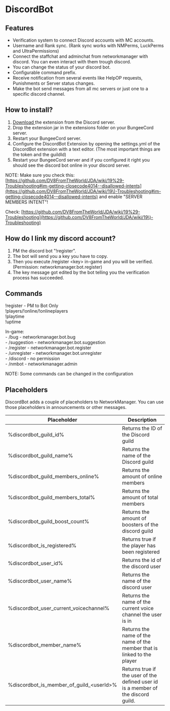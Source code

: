 # DiscordBot

## Features

* Verification system to connect Discord accounts with MC accounts.
* Username and Rank sync. (Rank sync works with NMPerms, LuckPerms and UltraPermissions)
* Connect the staffchat and adminchat from networkmanager with discord. You can even interact with them trough discord.
* You can change the status of your discord bot.
* Configurable command prefix.
* Receive notification from several events like HelpOP requests, Punishments or Server status changes.
* Make the bot send messages from all mc servers or just one to a specific discord channel.

## How to install?

1. [Download ](https://discord.com/channels/222070253172031500/564936239413985321)the extension from the Discord server.
2. Drop the extension jar in the extensions folder on your BungeeCord server.
3. Restart your BungeeCord server.
4. Configure the DiscordBot Extension by opening the settings.yml of the DiscordBot extension with a text editor. (The most important things are the token and the guildId)
5. Restart your BungeeCord server and if you configured it right you should see the discord bot online in your discord server.

NOTE: Make sure you check this: [https://github.com/DV8FromTheWorld/JDA/wiki/19%29-Troubleshooting#im-getting-closecode4014--disallowed-intents](https://github.com/DV8FromTheWorld/JDA/wiki/19\)-Troubleshooting#im-getting-closecode4014--disallowed-intents) and enable "SERVER MEMBERS INTENT"!

Check: [https://github.com/DV8FromTheWorld/JDA/wiki/19%29-Troubleshooting](https://github.com/DV8FromTheWorld/JDA/wiki/19\)-Troubleshooting)

## How do I link my discord account?

1. PM the discord bot "!register".
2. The bot will send you a key you have to copy.
3. Then you execute /register \<key> in-game and you will be verified. (Permission: networkmanager.bot.register)
4. The key message got edited by the bot telling you the verification process has succeeded.

## Commands

!register - PM to Bot Only\
!players/!online/!onlineplayers\
!playtime\
!uptime

In-game:\
\- /bug - networkmanager.bot.bug\
\- /suggestion - networkmanager.bot.suggestion\
\- /register - networkmanager.bot.register\
\- /unregister - networkmanager.bot.unregister\
\- /discord - no permission\
\- /nmbot - networkmanager.admin

NOTE: Some commands can be changed in the configuration

## Placeholders

DiscordBot adds a couple of placeholders to NetworkManager. You can use those placeholders in announcements or other messages.

| Placeholder                                    | Description                                                                       |
| ---------------------------------------------- | --------------------------------------------------------------------------------- |
| %discordbot\_guild\_id%                        | Returns the ID of the Discord guild                                               |
| %discordbot\_guild\_name%                      | Returns the name of the Discord guild                                             |
| %discordbot\_guild\_members\_online%           | Returns the amount of online members                                              |
| %discordbot\_guild\_members\_total%            | Returns the amount of total members                                               |
| %discordbot\_guild\_boost\_count%              | Returns the amount of boosters of the discord guild                               |
| %discordbot\_is\_registered%                   | Returns true if the player has been registered                                    |
| %discordbot\_user\_id%                         | Returns the id of the discord user                                                |
| %discordbot\_user\_name%                       | Returns the name of the discord user                                              |
| %discordbot\_user\_current\_voicechannel%      | Returns the name of the current voice channel the user is in                      |
| %discordbot\_member\_name%                     | Returns the name of the name of the member that is linked to the player           |
| %discordbot\_is\_member\_of\_guild\_\<userId>% | Returns true if the user of the defined user id is a member of the discord guild. |

